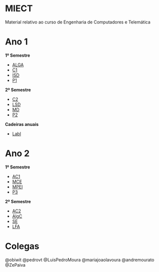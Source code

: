 # MIECT
Material relativo ao curso de Engenharia de Computadores e Telemática

# Ano 1
**1º Semestre**
- [ALGA](./Ano_1/ALGA)
- [C1](./Ano_1/C1)
- [ISD](./Ano_1/ISD)
- [P1](./Ano_1/P1)

**2º Semestre**
- [C2](./Ano_1/C2)
- [LSD](./Ano_1/LSD)
- [MD](./Ano_1/MD)
- [P2](./Ano_1/P2)

**Cadeiras anuais**
- [LabI](./Ano_1/LabI)

# Ano 2
**1º Semestre**
- [AC1](./Ano_2/AC1)
- [MCE](./Ano_2/MCE)
- [MPEI](./Ano_2/MPEI)
- [P3](./Ano_2/P3)

**2º Semestre**
- [AC2](./Ano_2/AC2)
- [AlgC](./Ano_2/AlgC)
- [SE](./Ano_2/SE)
- [LFA](./Ano_2/LFA)

# Colegas
@obiwit
@pedrovt
@LuisPedroMoura
@mariajoaolavoura
@andremourato
@ZePaiva